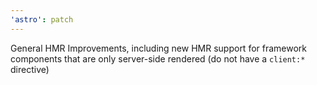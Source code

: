 ```yaml
---
'astro': patch
---
```


General HMR Improvements, including new HMR support for framework components that are only server-side rendered (do not have a `client:*` directive)
